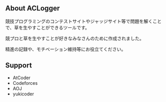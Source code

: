 ## About ACLogger

競技プログラミングのコンテストサイトやジャッジサイト等で問題を解くことで、草を生やすことができるツールです。

競プロと草を生やすことが好きなみなさんのために作成されました。

精進の記録や、モチベーション維持等にお役立てください。

## Support
- AtCoder
- Codeforces
- AOJ
- yukicoder
